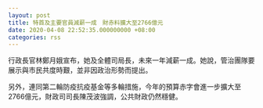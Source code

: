 ```yaml
---
layout: post
title: 特首及主要官員減薪一成　財赤料擴大至2766億元
date: 2020-04-08 22:52:35.000000000 +08:00
categories: rss
---
```


行政長官林鄭月娥宣布，她及全體司局長，未來一年減薪一成。她說，管治團隊要展示與市民共度時艱，並非因政治形勢而提出。

另外，連同第二輪防疫抗疫基金等多輪措施，今年的預算赤字會進一步擴大至2766億元，財政司司長陳茂波強調，公共財政仍然穩健。
